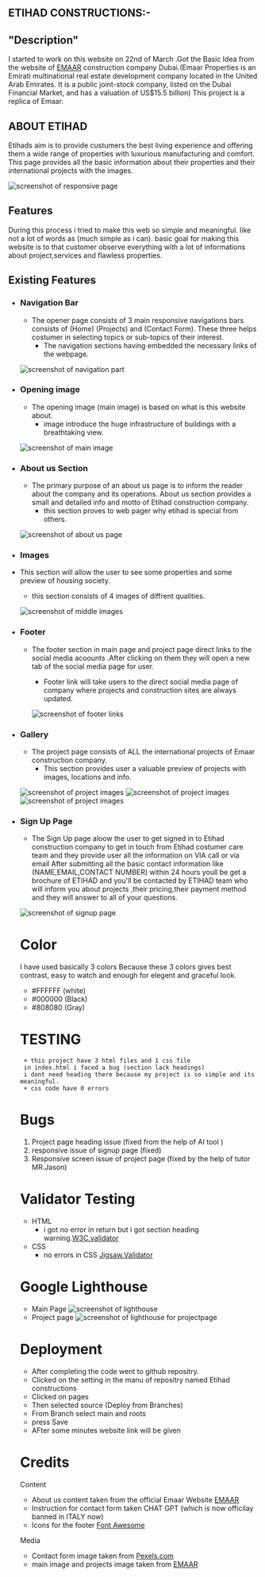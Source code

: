 ## ETIHAD CONSTRUCTIONS:-
## "Description"
I started to work on this website on 22nd of March .Got the Basic Idea from the website of [EMAAR](https://www.emaar.com) construction company Dubai.(Emaar Properties is an Emirati multinational real estate development company located in the United Arab Emirates. It is a public joint-stock company, listed on the Dubai Financial Market, and has a valuation of US$15.5 billion) This project is a replica of Emaar.

## ABOUT ETIHAD
 Etihads aim is to provide custumers the best living experience and offering them a wide range of properties with luxurious manufacturing and comfort. This page provides all the basic information about their properties and their international projects with the images.

 ![screenshot of responsive page](/documentations/main%20reponsive.png)

 ## Features 
 During this process i tried to make this web so simple and meaningful. like not a lot of words as (much simple as i can).
 basic goal for making this website is to that customer observe everything with a lot of informations about project,services and flawless properties.

 ## Existing Features

 + ### Navigation Bar
   + The opener page consists of 3 main responsive navigations bars consists of (Home) (Projects) and (Contact Form).
   These three helps costumer in selecting topics or sub-topics of their interest. 
     + The navigation sections having embedded the necessary links of the webpage.

    ![screenshot of navigation part](/documentations/navbar.png)
  
+ ### Opening image
  + The opening image (main image) is based on what is this website about.
    + image introduce the huge infrastructure of buildings with a breathtaking view.

  ![screenshot of main image](/Documents/main-image.png)
 

 + ### About us Section
   + The primary purpose of an about us page is to inform the reader about the company and its operations. About us section provides a small and detailed info and motto of Etihad construction company.
     + this section proves to web pager why etihad is special from
    others.


   ![screenshot of about us page](/Documents/about.png)


+ ### Images 
 + This section will allow the user to see some properties and some preview of housing society.
   + this section consists of 4 images of diffrent qualities.

   ![screenshot of middle images](/Documents/middle-images.png)

+ ### Footer
  + The footer section in main page and project page direct links to the social media acoounts .After clicking on them they will open a new tab of the social media page for user.
    + Footer link will take users to the direct social media page of company
    where projects and construction sites are always updated.


    ![screenshot of footer links](/Documents/footer.png)


+ ### Gallery 
     + The project page consists of ALL the international projects of Emaar construction company.
       + This section provides user a valuable preview of projects with images, locations and info.


    ![screenshot of project images](/Documents/projects%201.png)
    ![screenshot of project images](/Documents/project%202.png)
    ![screenshot of project images](/Documents/project%203.png)

 + ### Sign Up Page 

      + The Sign Up page aloow the user to get signed in to Etihad construction company to get in touch from Etihad costumer care team and they provide user all the information on VIA call or via email 
      After submitting all the basic contact information like (NAME,EMAIL,CONTACT NUMBER) within 24 hours youll be get a brochure of ETIHAD and 
      you'll be contacted by ETIHAD team who will inform you about projects ,their pricing,their payment method and they will answer to all of your questions. 

      ![screenshot of signup page](/Documents/contact.png)

      # Color
      I have used basically 3 colors Because these 3 colors gives best contrast, easy to watch and enough for elegent and graceful look.
      + #FFFFFF (white)
      + #000000 (Black)
      + #808080 (Gray)



      # TESTING
        + this project have 3 html files and 1 css file 
        in index.html i faced a bug (section lack headings)
        i dont need heading there because my project is so simple and its meaningful.
        + css code have 0 errors 


      # Bugs
      1. Project page heading issue (fixed from the help of AI tool )
      2. responsive issue of  signup page (fixed) 
      3. Responsive screen issue of project page (fixed by the help of tutor MR.Jason)

      # Validator Testing
      + HTML
         + i got no error in return but i got section heading warning.[W3C.validator](https://validator.w3.org/)
      + CSS 
         + no errors in CSS [Jigsaw.Validator](https://jigsaw.w3.org/)



    # Google Lighthouse
     + Main Page
     ![screenshot of lighthouse](/Documents/mainpage.png)
     + Project page
     ![screenshot of lighthouse for projectpage](/Documents/projectpage.png)
        

    # Deployment
    + After completing the code went to github repositry.
    + Clicked on the setting in the manu of repositry named Etihad constructions
    + Clicked on pages 
    + Then selected source (Deploy from Branches)
    + From Branch select main and roots
    + press Save
    + AFter some minutes website link will be given

   # Credits

   Content
    + About us content taken from the official Emaar Website [EMAAR](https://www.emaar.com) 
    + Instruction for contact form taken CHAT GPT (which is now officilay banned in ITALY now)
    + Icons for the footer [Font Awesome](https://fontawesome.com/)

    Media
    + Contact form image taken from [Pexels.com](https://www.pexels.com/)
    + main image and projects image taken from [EMAAR](https://www.emaar.com) 

